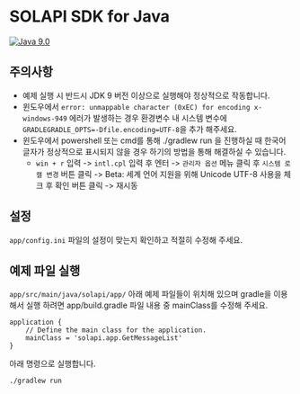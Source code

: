 # SOLAPI SDK for Java

[![Java 9.0](https://img.shields.io/badge/Java-v9.0-red.svg)](https://www.oracle.com/technetwork/java/javase/downloads/jdk9-downloads-3848520.html)

## 주의사항
* 예제 실행 시 반드시 JDK 9 버전 이상으로 실행해야 정상적으로 작동합니다.
* 윈도우에서 `error: unmappable character (0xEC) for encoding x-windows-949` 에러가 발생하는 경우 환경변수 내 시스템 변수에 `GRADLEGRADLE_OPTS=-Dfile.encoding=UTF-8`을 추가 해주세요. 
* 윈도우에서 powershell 또는 cmd를 통해 ./gradlew run 을 진행하실 때 한국어 글자가 정상적으로 표시되지 않을 경우 하기의 방법을 통해 해결하실 수 있습니다.
    * `win + r` 입력 -> `intl.cpl` 입력 후 엔터 -> `관리자 옵션` 메뉴 클릭 후 `시스템 로캘 변경` 버튼 클릭 -> Beta: 세계 언어 지원을 위해 Unicode UTF-8 사용을 체크 후 확인 버튼 클릭 -> 재시동  

## 설정
`app/config.ini` 파일의 설정이 맞는지 확인하고 적절히 수정해 주세요.

## 예제 파일 실행
`app/src/main/java/solapi/app/` 아래 예제 파일들이 위치해 있으며 gradle을 이용해서 실행 하려면 app/build.gradle 파일 내용 중 mainClass를 수정해 주세요.

```
application {
    // Define the main class for the application.
    mainClass = 'solapi.app.GetMessageList'
}
```

아래 명령으로 실행합니다.

```
./gradlew run
```

